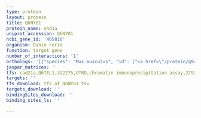 ```yaml
---
type: protein
layout: protein
title: Q6NY81
protein_name: ehd1a
uniprot_accession: Q6NY81
ncbi_gene_id: '405810'
organism: Danio rerio
function: target gene
number_of_interactions: '1'
orthologs: '[{"species": "Mus musculus", "id": ["<a href=\"/protein/q9wvk4\">Q9WVK4</a>"]}, {"species": "Rattus norvegicus", "id": ["<a href=\"/protein/q641z6\">Q641Z6</a>"]}, {"species": "Drosophila melanogaster", "id": ["Q8T6I0"]}, {"species": "Caenorhabditis elegans", "id": ["<a href=\"/protein/q7kfz3\">Q7KFZ3</a>"]}]'
jaspar_matrices: ''
tfs: rad21a,Q6TEL1,322275,GTRD,chromatin immunoprecipitation assay,27924024%5Buid%5D,No
targets: ''
tfs_download: tfs_of_Q6NY81.tsv
targets_download: ''
bindingSites_download: ''
binding_sites_ls: ''

---
```

